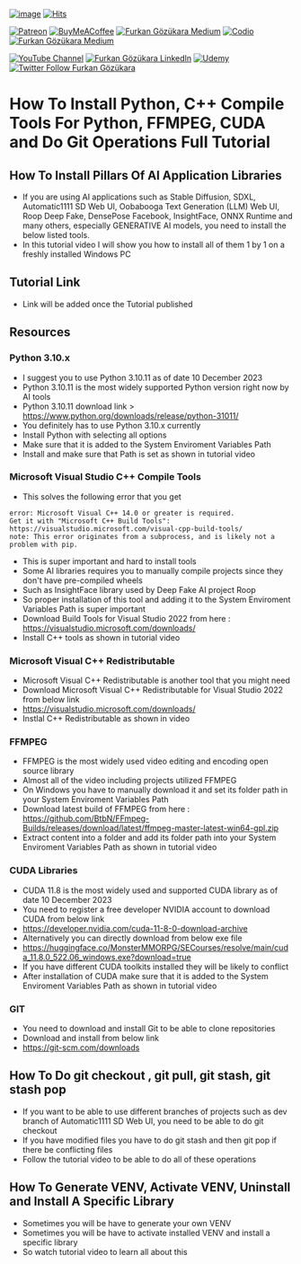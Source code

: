 
[![image](https://img.shields.io/discord/772774097734074388?label=Discord&logo=discord)](https://discord.com/servers/software-engineering-courses-secourses-772774097734074388) [![Hits](https://hits.seeyoufarm.com/api/count/incr/badge.svg?url=https%3A%2F%2Fgithub.com%2FFurkanGozukara%2FStable-Diffusion%2Fblob%2Fmain%2FTutorials%2FInstall-Python-C-Plus-Plus-Tools-FFMPEG-CUDA-Install-Tutorial.md&count_bg=%2379C83D&title_bg=%239E0F0F&icon=apachespark.svg&icon_color=%23E7E7E7&title=views&edge_flat=false)](https://hits.seeyoufarm.com) 

[![Patreon](https://img.shields.io/badge/Patreon-Support%20Me-F2EB0E?style=for-the-badge&logo=patreon)](https://www.patreon.com/SECourses) [![BuyMeACoffee](https://img.shields.io/badge/Buy%20Me%20a%20Coffee-ffdd00?style=for-the-badge&logo=buy-me-a-coffee&logoColor=black)](https://www.buymeacoffee.com/DrFurkan) [![Furkan Gözükara Medium](https://img.shields.io/badge/Medium-Follow%20Me-800080?style=for-the-badge&logo=medium&logoColor=white)](https://medium.com/@furkangozukara) [![Codio](https://img.shields.io/static/v1?style=for-the-badge&message=Articles&color=4574E0&logo=Codio&logoColor=FFFFFF&label=CivitAI)](https://civitai.com/user/SECourses/articles) [![Furkan Gözükara Medium](https://img.shields.io/badge/DeviantArt-Follow%20Me-990000?style=for-the-badge&logo=deviantart&logoColor=white)](https://www.deviantart.com/monstermmorpg)

[![YouTube Channel](https://img.shields.io/badge/YouTube-SECourses-C50C0C?style=for-the-badge&logo=youtube)](https://www.youtube.com/SECourses)  [![Furkan Gözükara LinkedIn](https://img.shields.io/badge/LinkedIn-Follow%20Me-0077B5?style=for-the-badge&logo=linkedin&logoColor=white)](https://www.linkedin.com/in/furkangozukara/)   [![Udemy](https://img.shields.io/static/v1?style=for-the-badge&message=Stable%20Diffusion%20Course&color=A435F0&logo=Udemy&logoColor=FFFFFF&label=Udemy)](https://www.udemy.com/course/stable-diffusion-dreambooth-lora-zero-to-hero/?referralCode=E327407C9BDF0CEA8156) [![Twitter Follow Furkan Gözükara](https://img.shields.io/badge/Twitter-Follow%20Me-1DA1F2?style=for-the-badge&logo=twitter&logoColor=white)](https://twitter.com/GozukaraFurkan)

# How To Install Python, C++ Compile Tools For Python, FFMPEG, CUDA and Do Git Operations Full Tutorial
## How To Install Pillars Of AI Application Libraries

* If you are using AI applications such as Stable Diffusion, SDXL, Automatic1111 SD Web UI, Oobabooga Text Generation (LLM) Web UI, Roop Deep Fake, DensePose Facebook, InsightFace, ONNX Runtime and many others, especially GENERATIVE AI models, you need to install the below listed tools. 
* In this tutorial video I will show you how to install all of them 1 by 1 on a freshly installed Windows PC

## Tutorial Link
* Link will be added once the Tutorial published

## Resources

### Python 3.10.x
* I suggest you to use Python 3.10.11 as of date 10 December 2023
* Python 3.10.11 is the most widely supported Python version right now by AI tools
* Python 3.10.11 download link > https://www.python.org/downloads/release/python-31011/
* You definitely has to use Python 3.10.x currently
* Install Python with selecting all options
* Make sure that it is added to the System Enviroment Variables Path
* Install and make sure that Path is set as shown in tutorial video

### Microsoft Visual Studio C++ Compile Tools
* This solves the following error that you get
```
error: Microsoft Visual C++ 14.0 or greater is required.
Get it with "Microsoft C++ Build Tools": https://visualstudio.microsoft.com/visual-cpp-build-tools/
note: This error originates from a subprocess, and is likely not a problem with pip.
```
* This is super important and hard to install tools
* Some AI libraries requires you to manually compile projects since they don't have pre-compiled wheels
* Such as InsightFace library used by Deep Fake AI project Roop
* So proper installation of this tool and adding it to the System Enviroment Variables Path is super important 
* Download Build Tools for Visual Studio 2022 from here : https://visualstudio.microsoft.com/downloads/
* Install C++ tools as shown in tutorial video

### Microsoft Visual C++ Redistributable
* Microsoft Visual C++ Redistributable is another tool that you might need
* Download Microsoft Visual C++ Redistributable for Visual Studio 2022 from below link
* https://visualstudio.microsoft.com/downloads/
* Instlal C++ Redistributable as shown in video

### FFMPEG
* FFMPEG is the most widely used video editing and encoding open source library
* Almost all of the video including projects utilized FFMPEG
* On Windows you have to manually download it and set its folder path in your System Enviroment Variables Path
* Download latest build of FFMPEG from here : https://github.com/BtbN/FFmpeg-Builds/releases/download/latest/ffmpeg-master-latest-win64-gpl.zip
* Extract content into a folder and add its folder path into your System Enviroment Variables Path as shown in tutorial video

### CUDA Libraries
* CUDA 11.8 is the most widely used and supported CUDA library as of date 10 December 2023
* You need to register a free developer NVIDIA account to download CUDA from below link
* https://developer.nvidia.com/cuda-11-8-0-download-archive
* Alternatively you can directly download from below exe file
* https://huggingface.co/MonsterMMORPG/SECourses/resolve/main/cuda_11.8.0_522.06_windows.exe?download=true
* If you have different CUDA toolkits installed they will be likely to conflict
* After installation of CUDA make sure that it is added to the System Enviroment Variables Path as shown in tutorial video

### GIT
* You need to download and install Git to be able to clone repositories
* Download and install from below link
* https://git-scm.com/downloads

## How To Do git checkout , git pull, git stash, git stash pop
* If you want to be able to use different branches of projects such as dev branch of Automatic1111 SD Web UI, you need to be able to do git checkout
* If you have modified files you have to do git stash and then git pop if there be conflicting files
* Follow the tutorial video to be able to do all of these operations

## How To Generate VENV, Activate VENV, Uninstall and Install A Specific Library 
* Sometimes you will be have to generate your own VENV
* Sometimes you will be have to activate installed VENV and install a specific library
* So watch tutorial video to learn all about this 


